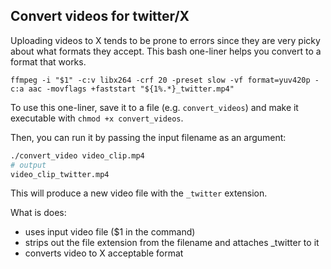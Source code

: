 ##  Convert videos for twitter/X 
Uploading videos to X tends to be prone to errors since they are very picky about what formats they accept. This bash one-liner helps you convert to a format that works.
```
ffmpeg -i "$1" -c:v libx264 -crf 20 -preset slow -vf format=yuv420p -c:a aac -movflags +faststart "${1%.*}_twitter.mp4"
```

To use this one-liner, save it to a file (e.g. `convert_videos`) and make it executable with `chmod +x convert_videos`.

Then, you can run it by passing the input filename as an argument:
```bash
./convert_video video_clip.mp4
# output
video_clip_twitter.mp4
```
This will produce a new video file with the `_twitter` extension.


What is does:
- uses input video file ($1 in the command)
- strips out the file extension from the filename and attaches _twitter to it
- converts video to X acceptable format
